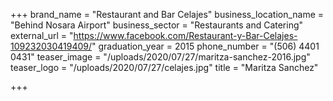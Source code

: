 +++
brand_name = "Restaurant and Bar Celajes"
business_location_name = "Behind Nosara Airport"
business_sector = "Restaurants and Catering"
external_url = "https://www.facebook.com/Restaurant-y-Bar-Celajes-109232030419409/"
graduation_year = 2015
phone_number = "(506) 4401 0431"
teaser_image = "/uploads/2020/07/27/maritza-sanchez-2016.jpg"
teaser_logo = "/uploads/2020/07/27/celajes.jpg"
title = "Maritza Sanchez"

+++
